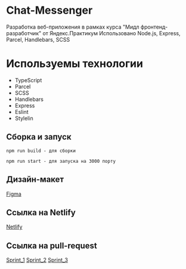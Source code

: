 # Chat-Messenger

Разработка веб-приложения в рамках курса "Мидл фронтенд-разработчик" от Яндекс.Практикум Использовано Node.js, Express, Parcel, Handlebars, SCSS

# Используемы технологии

- TypeScript
- Parcel
- SCSS
- Handlebars
- Express
- Eslint
- Stylelin

## Сборка и запуск

```
npm run build - для сборки
```

```
npm run start - для запуска на 3000 порту
```

## Дизайн-макет

[Figma](https://www.figma.com/file/jF5fFFzgGOxQeB4CmKWTiE/Chat_external_link?node-id=0%3A1)

## Ссылка на Netlify

[Netlify](https://superlative-chebakia-07b2b0.netlify.app/)

## Ссылка на pull-request

[Sprint_1](https://github.com/StepanovaValeriya/middle.messenger.praktikum.yandex/pull/1)
[Sprint_2](https://github.com/StepanovaValeriya/middle.messenger.praktikum.yandex/pull/2)
[Sprint_3](https://github.com/StepanovaValeriya/middle.messenger.praktikum.yandex/pull/3)

